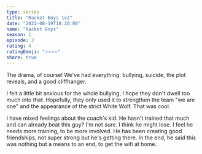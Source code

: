 ```yaml
---
type: series
title: "Racket Boys 1x2"
date: "2021-08-19T18:10:00"
name: "Racket Boys"
season: 1
episode: 2
rating: 4
ratingEmoji: "⭐️⭐️⭐️⭐️"
share: true
---
```


The drama, of course! We've had everything: bullying, suicide, the plot reveals, and a good cliffhanger.

I felt a little bit anxious for the whole bullying, I hope they don't dwell too much into that. Hopefully, they only used it to strengthen the team "we are one" and the appearance of the strict White Wolf. That was cool.

I have mixed feelings about the coach's kid. He hasn't trained that much and can already beat this guy? I'm not sure. I think he might lose. I feel he needs more training, to be more involved. He has been creating good friendships, not super strong but he's getting there. In the end, he said this was nothing but a means to an end, to get the wifi at home.
